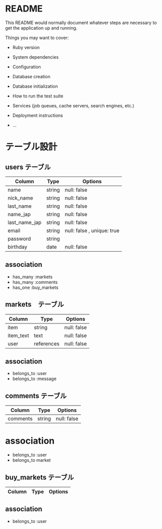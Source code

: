 # README

This README would normally document whatever steps are necessary to get the
application up and running.

Things you may want to cover:

* Ruby version

* System dependencies

* Configuration

* Database creation

* Database initialization

* How to run the test suite

* Services (job queues, cache servers, search engines, etc.)

* Deployment instructions

* ...
# テーブル設計

## users テーブル

| Column   | Type   | Options     |
| -------- | ------ | ----------- |
| name     | string | null: false |
| nick_name     | string | null: false |
| last_name | string | null: false |
| name_jap | string | null: false |
| last_name_jap | string | null: false |
| email     | string | null: false , unique: true |
| password  |  string | | encrypted_password |
| birthday | date | null: false |

## association
- has_many :markets
- has_many :comments
- has_one :buy_markets

## markets　テーブル

| Column       | Type   | Options     |
| --------     | ------ | ----------- |
| item         | string | null: false |
| item_text    | text   | null: false |
| user      | references   | null: false |
## association
- belongs_to :user
- belongs_to :message

## comments テーブル

| Column          | Type   | Options     |
| --------        | ------ | ----------- |
| comments        | string | null: false |

# association
- belongs_to :user
- belongs_to market

## buy_markets テーブル
| Column          | Type   | Options     |
| --------        | ------ | ----------- |

## association
- belongs_to :user
